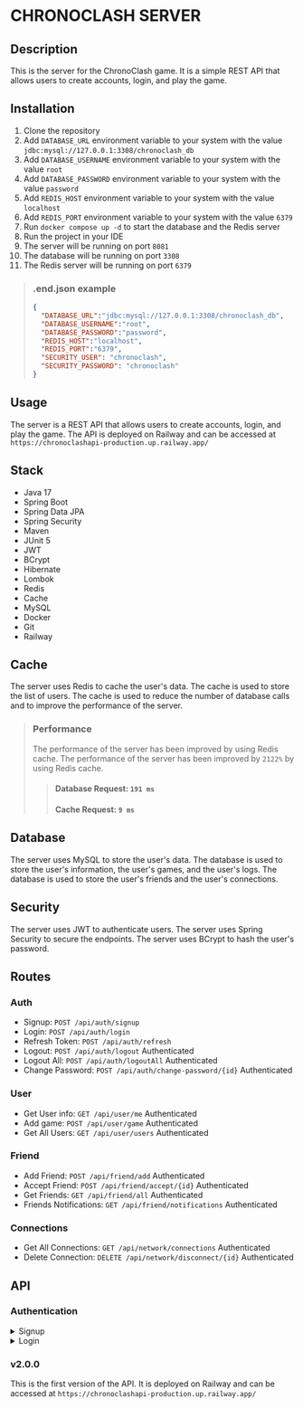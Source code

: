 
# CHRONOCLASH SERVER

## Description
This is the server for the ChronoClash game. It is a simple REST API that allows users to create accounts, login, and play the game.

## Installation
1. Clone the repository
2. Add `DATABASE_URL` environment variable to your system with the value `jdbc:mysql://127.0.0.1:3308/chronoclash_db`
3. Add `DATABASE_USERNAME` environment variable to your system with the value `root`
4. Add `DATABASE_PASSWORD` environment variable to your system with the value `password`
5. Add `REDIS_HOST` environment variable to your system with the value `localhost`
6. Add `REDIS_PORT` environment variable to your system with the value `6379`
7. Run `docker compose up -d` to start the database and the Redis server
8. Run the project in your IDE
9. The server will be running on port `8081`
10. The database will be running on port `3308`
11. The Redis server will be running on port `6379`

> ### .end.json example
> ```json
> {
>   "DATABASE_URL":"jdbc:mysql://127.0.0.1:3308/chronoclash_db",
>   "DATABASE_USERNAME":"root",
>   "DATABASE_PASSWORD":"password",
>   "REDIS_HOST":"localhost",
>   "REDIS_PORT":"6379",
>   "SECURITY_USER": "chronoclash",
>   "SECURITY_PASSWORD": "chronoclash"
> }
> ```



## Usage
The server is a REST API that allows users to create accounts, login, and play the game. The API is deployed on Railway and can be accessed at `https://chronoclashapi-production.up.railway.app/`

## Stack
- Java 17
- Spring Boot
- Spring Data JPA
- Spring Security
- Maven
- JUnit 5
- JWT
- BCrypt
- Hibernate
- Lombok
- Redis
- Cache
- MySQL
- Docker
- Git
- Railway

## Cache
The server uses Redis to cache the user's data. The cache is used to store the list of users. The cache is used to reduce the number of database calls and to improve the performance of the server.

> ### Performance
> The performance of the server has been improved by using Redis cache. The performance of the server has been improved by `2122%` by using Redis cache.
>> #### Database Request: `191 ms`
>> #### Cache Request: `9 ms`


## Database
The server uses MySQL to store the user's data. The database is used to store the user's information, the user's games, and the user's logs. The database is used to store the user's friends and the user's connections.

## Security
The server uses JWT to authenticate users. The server uses Spring Security to secure the endpoints. The server uses BCrypt to hash the user's password.

## Routes
### Auth
- Signup: `POST /api/auth/signup`
- Login: `POST /api/auth/login`
- Refresh Token: `POST /api/auth/refresh`
- Logout: `POST /api/auth/logout` Authenticated
- Logout All: `POST /api/auth/logoutAll` Authenticated
- Change Password: `POST /api/auth/change-password/{id}` Authenticated

### User
- Get User info: `GET /api/user/me` Authenticated
- Add game: `POST /api/user/game` Authenticated
- Get All Users: `GET /api/user/users` Authenticated

### Friend
- Add Friend: `POST /api/friend/add` Authenticated
- Accept Friend: `POST /api/friend/accept/{id}` Authenticated
- Get Friends: `GET /api/friend/all` Authenticated
- Friends Notifications: `GET /api/friend/notifications` Authenticated

### Connections
- Get All Connections: `GET /api/network/connections` Authenticated
- Delete Connection: `DELETE /api/network/disconnect/{id}` Authenticated


## API
### Authentication

<details>
  <summary>Signup</summary>

`POST /api/auth/signup`
##### Request
```json
{
  "name": "User",
  "username": "username",
  "email": "email@email.com",
  "password": "password"
}
```
##### Response
```json
{
    "id": "bd54fb35-5bec-42c3-8f9e-eb828d2b1433",
    "name": "Mohamed",
    "username": "username",
    "email": "moha@gmail.com",
    "image": null,
    "role": "USER",
    "logs": [],
    "level": {
      "id": "b34ba3e6-564d-4e47-b28c-b72f8244fa3a",
      "level": 0,
      "xp": 0
    },
    "games": [],
    "enabled": true,
    "authorities": [
      {
        "authority": "ROLE_USER"
      }
    ],
    "accountNonLocked": true,
    "credentialsNonExpired": true,
    "accountNonExpired": true
}
```
</details>

<details>
  <summary>Login</summary>

`POST /api/auth/login`
##### Request
```json
{
  "username": "username",
  "password": "password"
}
```

##### Response
```json
{
  "user": {
    "id": "bd54fb35-5bec-42c3-8f9e-eb828d2b1433",
    "name": "User",
    "username": "username",
    "email": "email@email.com",
    "image": null,
    "role": "USER",
    "logs": [
      {
        "id": "37c754ff-520a-4fd6-89bb-ffad50f29837",
        "name": "Game",
        "operations": [
          {
            "id": "1721eb60-f971-4bd3-902d-e65f80cbdc86",
            "type": "Win",
            "description": "You won against alexandre and earned 40 xp",
            "date": "Fri Jan 12 12:32:31 CET 2024"
          }
        ]
      },
      {
        "id": "8e7384ee-0cac-486b-a3f4-306fc0e6ef82",
        "name": "User",
        "operations": [
          {
            "id": "06a6089d-8d5e-48f5-988e-9173dabefe81",
            "type": "login",
            "description": "User moha logged in",
            "date": "Fri Jan 12 11:27:57 CET 2024"
          }
        ]
      }
    ],
    "level": {
      "id": "b34ba3e6-564d-4e47-b28c-b72f8244fa3a",
      "level": 1,
      "xp": 40
    },
    "games": [
      {
        "id": "1440ee6b-4bdc-4422-9659-3896184986c6",
        "enemy": "Alexandre",
        "win": 1
      }
    ],
    "enabled": true,
    "authorities": [
      {
        "authority": "ROLE_USER"
      }
    ],
    "accountNonLocked": true,
    "credentialsNonExpired": true,
    "accountNonExpired": true
  },
  "accessToken": "...",
  "refreshToken": "..."
}
```
</details>

### v2.0.0
This is the first version of the API. It is deployed on Railway and can be accessed at `https://chronoclashapi-production.up.railway.app/`
